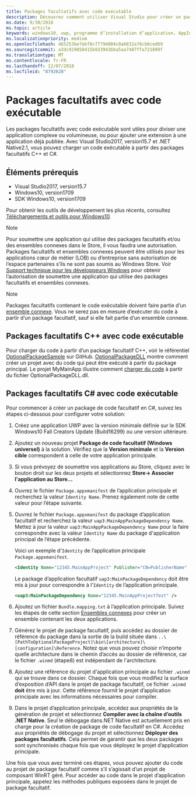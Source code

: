 ```yaml
---
title: Packages facultatifs avec code exécutable
description: Découvrez comment utiliser Visual Studio pour créer un package facultatif avec du code exécutable.
ms.date: 9/30/2018
ms.topic: article
keywords: windows10, uwp, programme d’installation d’application, AppInstaller, charger une version test, ensemble connexe, packages facultatifs
ms.localizationpriority: medium
ms.openlocfilehash: 465253be7ebf8cf7794004c0a6832a78cb0ced69
ms.sourcegitcommit: a3dc929858415b933943bba5aa7487ffa721899f
ms.translationtype: MT
ms.contentlocale: fr-FR
ms.lasthandoff: 12/07/2018
ms.locfileid: "8792628"
---
```

# <a name="optional-packages-with-executable-code"></a>Packages facultatifs avec code exécutable
 
Les packages facultatifs avec code exécutable sont utiles pour diviser une application complexe ou volumineuse, ou pour ajouter une extension à une application déjà publiée. Avec Visual Studio2017, version15.7 et .NET Native2.1, vous pouvez charger un code exécutable à partir des packages facultatifs C++ et C#.

## <a name="prerequisites"></a>Éléments prérequis
- Visual Studio2017, version15.7
- Windows10, version1709
- SDK Windows10, version1709

Pour obtenir les outils de développement les plus récents, consultez [Téléchargements et outils pour Windows10](https://developer.microsoft.com/windows/downloads). 

> [!NOTE]
> Pour soumettre une application qui utilise des packages facultatifs et/ou des ensembles connexes dans le Store, il vous faudra une autorisation. Packages facultatifs et ensembles connexes peuvent être utilisés pour les applications cœur de métier (LOB) ou d’entreprise sans autorisation de l’espace partenaires s’ils ne sont pas soumis au Windows Store. Voir [Support technique pour les développeurs Windows](https://developer.microsoft.com/windows/support) pour obtenir l’autorisation de soumettre une application qui utilise des packages facultatifs et ensembles connexes.

> [!NOTE]
> Packages facultatifs contenant le code exécutable doivent faire partie d’un [ensemble connexe](https://docs.microsoft.com/windows/uwp/packaging/optional-packages#related-sets). Vous ne serez pas en mesure d’exécuter du code à partir d’un package facultatif, sauf si elle fait partie d’un ensemble connexe.

## <a name="c-optional-packages-with-executable-code"></a>Packages facultatifs C++ avec code exécutable

Pour charger du code à partir d’un package facultatif C++, voir le référentiel [OptionalPackageSample](https://github.com/AppInstaller/OptionalPackageSample) sur GitHub. [OptionalPackageDLL](https://github.com/AppInstaller/OptionalPackageSample/tree/master/OptionalPackageDLL) montre comment créer un projet avec du code qui peut être exécuté à partir du package principal. Le projet MyMainApp illustre comment [charger du code](https://github.com/AppInstaller/OptionalPackageSample/blob/bf6b4915ff1f3b8abfdaacb1ad9e77184c49fe18/MyMainApp/MainPage.xaml.cpp#L182) à partir du fichier OptionalPackageDLL.dll.

## <a name="c-optional-packages-with-executable-code"></a>Packages facultatifs C# avec code exécutable

Pour commencer à créer un package de code facultatif en C#, suivez les étapes ci-dessous pour configurer votre solution:

1. Créez une application UWP avec la version minimale définie sur le SDK Windows10 Fall Creators Update (Build16299) ou une version ultérieure.

2. Ajoutez un nouveau projet **Package de code facultatif (Windows universel)** à la solution. Vérifiez que la **Version minimale** et la **Version cible** correspondent à celle de votre application principale.

3. Si vous prévoyez de soumettre vos applications au Store, cliquez avec le bouton droit sur les deux projets et sélectionnez **Store-> Associer l'application au Store...**

4. Ouvrez le fichier `Package.appxmanifest` de l’application principale et recherchez la valeur `Identity Name`. Prenez également note de cette valeur pour l’étape suivante.

5. Ouvrez le fichier `Package.appxmanifest` du package d’application facultatif et recherchez la valeur `uap3:MainAppPackageDependency Name`. Mettez à jour la valeur `uap3:MainAppPackageDependency Name` pour la faire correspondre avec la valeur `Identity Name` du package d'application principal de l’étape précédente. 

    Voici un exemple d'`Identity` de l’application principale `Package.appxmanifest`.
    ```XML
    <Identity Name="12345.MainAppProject" Publisher="CN=PublisherName" Version="1.0.0.0" />
    ```

    Le package d’application facultatif `uap3:MainPackageDependency` doit être mis à jour pour correspondre à l'`Identity` de l’application principale.
    ```XML
    <uap3:MainPackageDependency Name="12345.MainAppProjectTest" />
    ```

6. Ajoutez un fichier `Bundle.mapping.txt` à l’application principale. Suivez les étapes de cette section [Ensembles connexes](https://docs.microsoft.com/windows/uwp/packaging/optional-packages#related-sets) pour créer un ensemble contenant les deux applications. 

7. Générez le projet de package facultatif, puis accédez au dossier de référence du package dans la sortie de la build située dans `..\[PathToOptionalPackageProject]\bin\[architecture]\[configuration]\Reference`. Notez que vous pouvez choisir n’importe quelle architecture dans le chemin d’accès au dossier de référence, car le fichier `.winmd` (étape8) est indépendant de l'architecture.

8. Ajoutez une référence du projet d'application principale au fichier `.winmd` qui se trouve dans ce dossier. Chaque fois que vous modifiez la surface d’exposition d’API dans le projet de package facultatif, ce fichier `.winmd` **doit** être mis à jour. Cette référence fournit le projet d’application principale avec les informations nécessaires pour compiler.

9. Dans le projet d’application principale, accédez aux propriétés de la génération de projet et sélectionnez **Compiler avec la chaîne d’outils .NET Native**. Seul le débogage dans.NET Native est actuellement pris en charge pour la création de package de code facultatif en C#. Accédez aux propriétés de débogage du projet et sélectionnez **Déployer des packages facultatifs**. Cela permet de garantir que les deux packages sont synchronisés chaque fois que vous déployez le projet d’application principale.

Une fois que vous avez terminé ces étapes, vous pouvez ajouter du code au projet de package facultatif comme s’il s’agissait d’un projet de composant WinRT géré. Pour accéder au code dans le projet d’application principale, appelez les méthodes publiques exposées dans le projet de package facultatif.